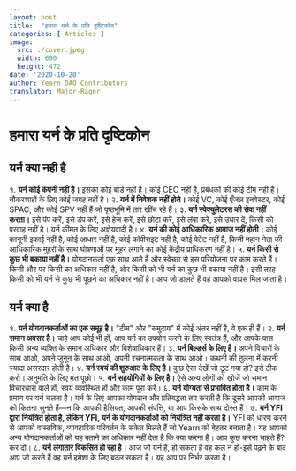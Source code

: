 ```yaml
---
layout: post
title:  "हमारा यर्न के प्रति दृष्टिकोन"
categories: [ Articles ]
image:
  src: ./cover.jpeg
  width: 690
  height: 472
date: '2020-10-20'
author: Yearn DAO Contributors
translator: Major-Rager
---
```


# हमारा यर्न के प्रति दृष्टिकोन

## यर्न क्या नही है

१. **यर्न कोई कंपनी नहीं है।** इसका कोई बोर्ड नहीं है। कोई CEO नहीं है, प्रबंधकों की कोई टीम नहीं है। नौकरशाहों के लिए कोई जगह नहीं है।
२. **यर्न में निवेशक नहीं होते।** कोई VC, कोई एँजल इनवेस्टर, कोई SPAC, और कोई SPV नहीं हैं जो पृष्ठभूमि में तार खींच रहे हैं।
३. **यर्न स्पेक्युलेटरस की सेवा नहीं करता।** इसे पंप करें, इसे डंप करें, इसे हेज करें, इसे छोटा करें, इसे लंबा करें, इसे उधार दें, किसी को परवाह नहीं है। यर्न कीमत के लिए अज्ञेयवादी है।
४. **यर्न की कोई आधिकारिक आवाज नहीं होती।** कोई कानूनी इकाई नहीं है, कोई आधार नहीं है, कोई कॉपीराइट नहीं है, कोई पेटेंट नहीं है, किसी महान नेता की आधिकारिक मुहरों के साथ घोषणाओं पर मुहर लगाने का कोई केंद्रीय प्राधिकरण नहीं है।
५. **यर्न किसी से कुछ भी बकाया नहीं है।** योगदानकर्ता एक साथ आते हैं और स्वेच्छा से इस परियोजना पर काम करते हैं। किसी और पर किसी का अधिकार नहीं है, और किसी को भी यर्न का कुछ भी बकाया नहीं है। इसी तरह किसी को भी यर्न से कुछ भी पूछने का अधिकार नहीं है। आप जो डालते हैं वह आपको वापस मिल जाता है।

## यर्न क्या है

१. **यर्न योगदानकर्ताओं का एक समूह है।** "टीम" और "समुदाय" में कोई अंतर नहीं है, वे एक ही हैं।
२. **यर्न समान अवसर है।** चाहे आप कोई भी हों, आप यर्न का उपयोग करने के लिए स्वतंत्र हैं, और आपके पास किसी अन्य व्यक्ति के समान अधिकार और विशेषाधिकार हैं।
३. **यर्न बिल्डर्स के लिए है।** अपने विचारों के साथ आओ, अपने जुनून के साथ आओ, अपनी रचनात्मकता के साथ आओ। कथनी की तुलना में करनी ज़्यादा असरदार होती है।
४. **यर्न स्वयं की शुरुआत के लिए है।** कुछ ऐसा देखें जो टूट गया हो? इसे ठीक करो। अनुमति के लिए मत पूछो।
५. **यर्न सहयोगियों के लिए है।** ऐसे अन्य लोगों को खोजें जो समान विचारधारा वाले हों, स्वयं व्यवस्थित हों और काम पूरा करें।
६. **यर्न योग्यता से प्रभावित होता है।** काम के प्रमाण पर यर्न चलता है। यर्न के लिए आपका योगदान और प्रतिबद्धता तय करती है कि दूसरे आपकी आवाज को कितना सुनते हैं—न कि आपकी हैसियत, आपकी संपत्ति, या आप किसके साथ दोस्त हैं।
७. **यर्न YFI द्वारा नियंत्रित होता है, लेकिन YFI, यर्न के योगदानकर्ताओं को नियंत्रित नहीं करता है।** YFI को धारण करने से आपको वास्तविक, व्यावहारिक परिवर्तन के संकेत मिलते हैं जो Yearn को बेहतर बनाता है। यह आपको अन्य योगदानकर्ताओं को यह बताने का अधिकार नहीं देता है कि क्या करना है। आप कुछ करना चाहते हैं? कर दो।
८. **यर्न लगातार विकसित हो रहा है।** आज जो यर्न है, हो सकता है वह कल न हो-इसे पढ़ने के बाद आप जो करते हैं वह यर्न हमेशा के लिए बदल सकता है। यह आप पर निर्भर करता है।